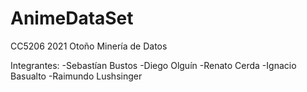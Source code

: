 # AnimeDataSet
CC5206 2021 Otoño
Minería de Datos

Integrantes:
-Sebastían Bustos
-Diego Olguín
-Renato Cerda
-Ignacio Basualto
-Raimundo Lushsinger
